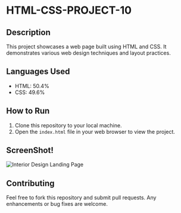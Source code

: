 # HTML-CSS-PROJECT-10

## Description
This project showcases a web page built using HTML and CSS. It demonstrates various web design techniques and layout practices.

## Languages Used
- HTML: 50.4%
- CSS: 49.6%

## How to Run
1. Clone this repository to your local machine.
2. Open the `index.html` file in your web browser to view the project.

## ScreenShot!

![Interior Design Landing Page](https://github.com/user-attachments/assets/88238415-20c3-44c9-8dc1-30c7e44446fb)


## Contributing
Feel free to fork this repository and submit pull requests. Any enhancements or bug fixes are welcome.
